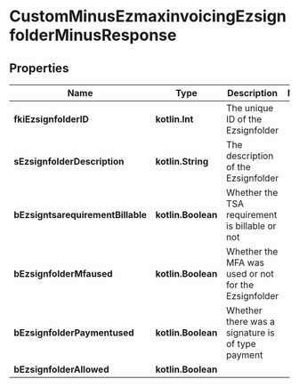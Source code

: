 
# CustomMinusEzmaxinvoicingEzsignfolderMinusResponse

## Properties
Name | Type | Description | Notes
------------ | ------------- | ------------- | -------------
**fkiEzsignfolderID** | **kotlin.Int** | The unique ID of the Ezsignfolder | 
**sEzsignfolderDescription** | **kotlin.String** | The description of the Ezsignfolder | 
**bEzsigntsarequirementBillable** | **kotlin.Boolean** | Whether the TSA requirement is billable or not | 
**bEzsignfolderMfaused** | **kotlin.Boolean** | Whether the MFA was used or not for the Ezsignfolder | 
**bEzsignfolderPaymentused** | **kotlin.Boolean** | Whether there was a signature is of type payment | 
**bEzsignfolderAllowed** | **kotlin.Boolean** |  | 



